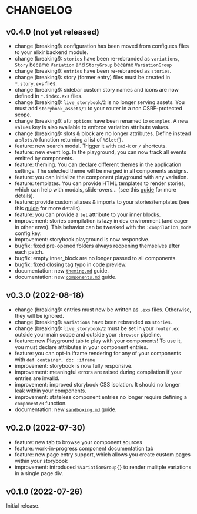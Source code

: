 # CHANGELOG

## v0.4.0 (not yet released)

- change (breaking!): configuration has been moved from config.exs files to your elixir backend module.
- change (breaking!): `stories` have been re-rebranded as `variations`, `Story` became `Variation`
  and `StoryGroup` became `VariationGroup`
- change (breaking!): `entries` have been re-rebranded as `stories`.
- change (breaking!): story (former entry) files must be created in `*.story.exs` files.
- change (breaking!): sidebar custom story names and icons are now defined in `*.index.exs` files.
- change (breaking!): `live_storybook/2` is no longer serving assets. You must add
  `storybook_assets/1` to your router in a non CSRF-protected scope.
- change (breaking!): attr `options` have been renamed to `examples`. A new `values` key is also
  available to enforce variation attribute values.
- change (breaking!): slots & block are no longer attributes. Define instead a `slots/0` function
  returning a list of `%Slot{}`.
- feature: new search modal. Trigger it with `cmd-k` or `/` shortcuts.
- feature: new event log. In the playground, you can now track all events emitted by components.
- feature: theming. You can declare different themes in the application settings. The selected
  theme will be merged in all components assigns.
- feature: you can initialize the component playground with any variation.
- feature: templates. You can provide HTML templates to render stories, which can help with modals,
  slide-overs... (see this [guide](guides/components.md) for more details).
- feature: provide custom aliases & imports to your stories/templates
  (see this [guide](guides/components.md) for more details).
- feature: you can provide a `let` attribute to your inner blocks.
- improvement: stories compilation is lazy in dev environment (and eager in other envs). This
  behavior can be tweaked with the `:compilation_mode` config key.
- improvement: storybook playground is now responsive.
- bugfix: fixed pre-opened folders always reopening themselves after each patch.
- bugfix: empty inner_block are no longer passed to all components.
- bugfix: fixed closing tag typo in code preview.
- documentation: new [`theming.md`](guides/theming.md) guide.
- documentation: new [`components.md`](guides/components.md) guide.

## v0.3.0 (2022-08-18)

- change (breaking!): entries must now be written as `.exs` files. Otherwise, they will be ignored.
- change (breaking!): `variations` have been rebranded as `stories`.
- change (breaking!): `live_storybook/2` must be set in your `router.ex` outside your main scope
  and outside your `:browser` pipeline.
- feature: new Playground tab to play with your components! To use it, you must declare attributes
  in your component entries.
- feature: you can opt-in iframe rendering for any of your components with `def container, do: :iframe`
- improvement: storybook is now fully responsive.
- improvement: meaningful errors are raised during compilation if your entries are invalid.
- improvement: improved storybook CSS isolation. It should no longer leak within your components.
- improvement: stateless component entries no longer require defining a `component/0` function.
- documentation: new [`sandboxing.md`](guides/sandboxing.md) guide.

## v0.2.0 (2022-07-30)

- feature: new tab to browse your component sources
- feature: work-in-progress component documentation tab
- feature: new page entry support, which allows you create custom pages within your storybook
- improvement: introduced `%VariationGroup{}` to render mulitple variations in a single page div.

## v0.1.0 (2022-07-26)

Initial release.
